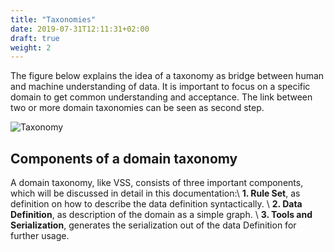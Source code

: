 ```yaml
---
title: "Taxonomies"
date: 2019-07-31T12:11:31+02:00
draft: true
weight: 2
---
```


The figure below explains the idea of a taxonomy as bridge between human and
machine understanding of data. It is important to focus on a specific domain to
get common understanding and acceptance. The link between two or more domain
taxonomies can be seen as second step.

![Taxonomy](/introduction/images/taxonomies.png?classes=shadow&width=60pc)

## Components of a domain taxonomy
A domain taxonomy, like VSS, consists of three important components, which will be
discussed in detail in this documentation:\\
**1. Rule Set**, as definition on how to describe the data definition syntactically. \\
**2. Data Definition**, as description of the domain as a simple graph. \\
**3. Tools and Serialization**, generates the serialization out of the data Definition
   for further usage.
